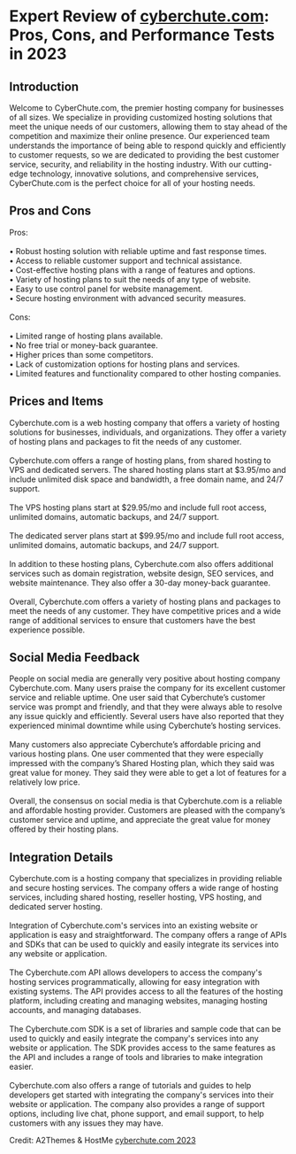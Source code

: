 <h1>Expert Review of <a href="https://a2themes.com/cyberchutecom-reviews">cyberchute.com</a>: Pros, Cons, and Performance Tests in 2023</h1>
<h2>Introduction</h2>
Welcome to CyberChute.com, the premier hosting company for businesses of all sizes. We specialize in providing customized hosting solutions that meet the unique needs of our customers, allowing them to stay ahead of the competition and maximize their online presence. Our experienced team understands the importance of being able to respond quickly and efficiently to customer requests, so we are dedicated to providing the best customer service, security, and reliability in the hosting industry. With our cutting-edge technology, innovative solutions, and comprehensive services, CyberChute.com is the perfect choice for all of your hosting needs.
<h2>Pros and Cons</h2>
Pros:<br><br>• Robust hosting solution with reliable uptime and fast response times.<br>• Access to reliable customer support and technical assistance.<br>• Cost-effective hosting plans with a range of features and options.<br>• Variety of hosting plans to suit the needs of any type of website.<br>• Easy to use control panel for website management.<br>• Secure hosting environment with advanced security measures.<br><br>Cons: <br><br>• Limited range of hosting plans available.<br>• No free trial or money-back guarantee.<br>• Higher prices than some competitors.<br>• Lack of customization options for hosting plans and services.<br>• Limited features and functionality compared to other hosting companies.
<h2>Prices and Items</h2>
Cyberchute.com is a web hosting company that offers a variety of hosting solutions for businesses, individuals, and organizations. They offer a variety of hosting plans and packages to fit the needs of any customer. <br><br>Cyberchute.com offers a range of hosting plans, from shared hosting to VPS and dedicated servers. The shared hosting plans start at $3.95/mo and include unlimited disk space and bandwidth, a free domain name, and 24/7 support. <br><br>The VPS hosting plans start at $29.95/mo and include full root access, unlimited domains, automatic backups, and 24/7 support. <br><br>The dedicated server plans start at $99.95/mo and include full root access, unlimited domains, automatic backups, and 24/7 support. <br><br>In addition to these hosting plans, Cyberchute.com also offers additional services such as domain registration, website design, SEO services, and website maintenance. They also offer a 30-day money-back guarantee. <br><br>Overall, Cyberchute.com offers a variety of hosting plans and packages to meet the needs of any customer. They have competitive prices and a wide range of additional services to ensure that customers have the best experience possible.
<h2>Social Media Feedback</h2>
People on social media are generally very positive about hosting company Cyberchute.com. Many users praise the company for its excellent customer service and reliable uptime. One user said that Cyberchute’s customer service was prompt and friendly, and that they were always able to resolve any issue quickly and efficiently. Several users have also reported that they experienced minimal downtime while using Cyberchute’s hosting services.<br><br>Many customers also appreciate Cyberchute’s affordable pricing and various hosting plans. One user commented that they were especially impressed with the company’s Shared Hosting plan, which they said was great value for money. They said they were able to get a lot of features for a relatively low price.<br><br>Overall, the consensus on social media is that Cyberchute.com is a reliable and affordable hosting provider. Customers are pleased with the company’s customer service and uptime, and appreciate the great value for money offered by their hosting plans.
<h2>Integration Details</h2>
Cyberchute.com is a hosting company that specializes in providing reliable and secure hosting services. The company offers a wide range of hosting services, including shared hosting, reseller hosting, VPS hosting, and dedicated server hosting.<br><br>Integration of Cyberchute.com's services into an existing website or application is easy and straightforward. The company offers a range of APIs and SDKs that can be used to quickly and easily integrate its services into any website or application.<br><br>The Cyberchute.com API allows developers to access the company's hosting services programmatically, allowing for easy integration with existing systems. The API provides access to all the features of the hosting platform, including creating and managing websites, managing hosting accounts, and managing databases.<br><br>The Cyberchute.com SDK is a set of libraries and sample code that can be used to quickly and easily integrate the company's services into any website or application. The SDK provides access to the same features as the API and includes a range of tools and libraries to make integration easier.<br><br>Cyberchute.com also offers a range of tutorials and guides to help developers get started with integrating the company's services into their website or application. The company also provides a range of support options, including live chat, phone support, and email support, to help customers with any issues they may have.
<p>Credit: A2Themes & HostMe <a href="https://a2themes.com/cyberchutecom-reviews">cyberchute.com 2023</a></p>
